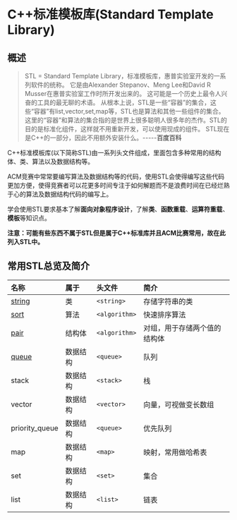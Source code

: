 # C++标准模板库(Standard Template Library)

## 概述

> STL = Standard Template Library，标准模板库，惠普实验室开发的一系列软件的统称。
> 它是由Alexander Stepanov、Meng Lee和David R Musser在惠普实验室工作时所开发出来的。
> 这可能是一个历史上最令人兴奋的工具的最无聊的术语。
> 从根本上说，STL是一些“容器”的集合，这些“容器”有list,vector,set,map等，STL也是算法和其他一些组件的集合。
> 这里的“容器”和算法的集合指的是世界上很多聪明人很多年的杰作。STL的目的是标准化组件，这样就不用重新开发，可以使用现成的组件。
> STL现在是C++的一部分，因此不用额外安装什么。-----**百度百科**

C++标准模板库(以下简称STL)由一系列头文件组成，里面包含多种常用的结构体、类、算法以及数据结构等。

ACM竞赛中常常要编写算法及数据结构等的代码，使用STL会使得编写这些代码更加方便，使得竞赛者可以花更多时间专注于如何解题而不是浪费时间在已经烂熟于心的算法及数据结构代码的编写上。

学会使用STL要求基本了解**面向对象程序设计**，了解**类**、**函数重载**、**运算符重载**、**模板**等知识点。

**注意：可能有些东西不属于STL但是属于C++标准库并且ACM比赛常用，故在此列入STL中。**

## 常用STL总览及简介

|名称                               |属于       |头文件         |简介                           |
|:----------------------------------|:----------|:--------------|:------------------------------|
|[string][string]                   |类         |`<string>`     |存储字符串的类                 |
|[sort][sort]                       |算法       |`<algorithm>`  |快速排序算法                   |
|[pair][pair]                       |结构体     |`<algorithm>`  |对组，用于存储两个值的结构体   |
|[queue][queue]                     |数据结构   |`<queue>`      |队列                           |
|stack                              |数据结构   |`<stack>`      |栈                             |
|vector                             |数据结构   |`<vector>`     |向量，可视做变长数组           |
|priority_queue                     |数据结构   |`<queue>`      |优先队列                       |
|map                                |数据结构   |`<map>`        |映射，常用做哈希表             |
|set                                |数据结构   |`<set>`        |集合                           |
|list                               |数据结构   |`<list>`       |链表                           |

[string]:https://coding.net/u/JZQT/p/ACM_Template/git/tree/master/C++STL/string "字符串类"
[sort]:https://coding.net/u/JZQT/p/ACM_Template/git/tree/master/C++STL/sort "快速排序算法"
[pair]:https://coding.net/u/JZQT/p/ACM_Template/git/tree/master/C++STL/pair "对组"
[queue]:https://coding.net/u/JZQT/p/ACM_Template/git/tree/master/C++STL/queue "队列"
